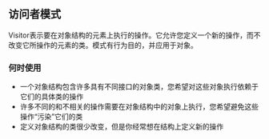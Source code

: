 ## 访问者模式

Visitor表示要在对象结构的元素上执行的操作。它允许您定义一个新的操作，而不改变它所操作的元素的类。模式有行为目的，并应用于对象。

### 何时使用

* 一个对象结构包含许多具有不同接口的对象类，您希望对这些对象执行依赖于它们的具体类的操作
* 许多不同的和不相关的操作需要在对象结构中的对象上执行，您希望避免这些操作“污染”它们的类 
* 定义对象结构的类很少改变，但是你经常想在结构上定义新的操作